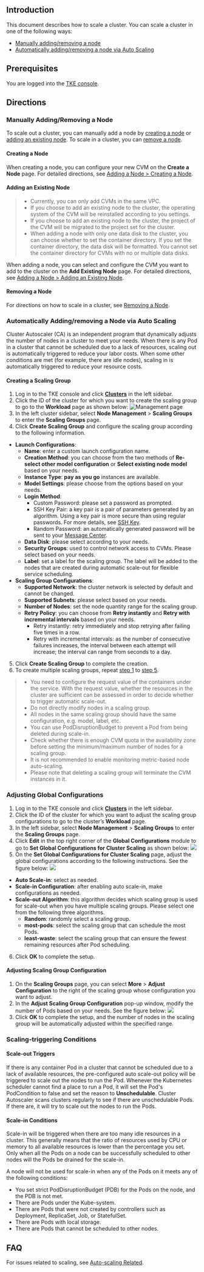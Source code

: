 ## Introduction
This document describes how to scale a cluster. You can scale a cluster in one of the following ways:

- [Manually adding/removing a node](#ManuallyAddAndRemove)
- [Automatically adding/removing a node via Auto Scaling](#AutomaticAddAndRemove)

## Prerequisites

You are logged into the [TKE console](https://console.cloud.tencent.com/tke2).

## Directions

<span id="ManuallyAddAndRemove"></span>
### Manually Adding/Removing a Node
To scale out a cluster, you can manually add a node by [creating a node](#create) or [adding an existing node](#add). To scale in a cluster, you can [remove a node](#delete).

#### <span id="create"></sapn>Creating a Node
When creating a node, you can configure your new CVM on the **Create a Node** page.
For detailed directions, see [Adding a Node > Creating a Node](https://intl.cloud.tencent.com/document/product/457/30652).


#### <span id="add"></sapn>Adding an Existing Node
>
>- Currently, you can only add CVMs in the same VPC.
>- If you choose to add an existing node to the cluster, the operating system of the CVM will be reinstalled according to you settings.
>- If you choose to add an existing node to the cluster, the project of the CVM will be migrated to the project set for the cluster.
>- When adding a node with only one data disk to the cluster, you can choose whether to set the container directory. If you set the container directory, the data disk will be formatted.
> You cannot set the container directory for CVMs with no or multiple data disks.
>
When adding a node, you can select and configure the CVM you want to add to the cluster on the **Add Existing Node** page.
For detailed directions, see [Adding a Node > Adding an Existing Node](https://intl.cloud.tencent.com/document/product/457/30652).

#### <span id="delete"></sapn>Removing a Node
For directions on how to scale in a cluster, see [Removing a Node](https://intl.cloud.tencent.com/document/product/457/30653).


### <span id="AutomaticAddAndRemove"></span>Automatically Adding/removing a Node via Auto Scaling
Cluster Autoscaler (CA) is an independent program that dynamically adjusts the number of nodes in a cluster to meet your needs. When there is any Pod in a cluster that cannot be scheduled due to a lack of resources, scaling out is automatically triggered to reduce your labor costs. When some other conditions are met (for example, there are idle nodes), scaling in is automatically triggered to reduce your resource costs.

#### Creating a Scaling Group
1. <span id="step1"></span>Log in to the TKE console and click **[Clusters](https://console.cloud.tencent.com/tke2/cluster?rid=4)** in the left sidebar.
2. Click the ID of the cluster for which you want to create the scaling group to go to the **Workload** page as shown below:
![Management page](https://main.qcloudimg.com/raw/e2bcad6764bd49c84498a55e9c53197e.png)
3. In the left cluster sidebar, select **Node Management** > **Scaling Groups** to enter the **Scaling Groups** page.
4. Click **Create Scaling Group** and configure the scaling group according to the following information.
 - **Launch Configurations**:
    - **Name**: enter a custom launch configuration name.
    - **Creation Method**: you can choose from the two methods of **Re-select other model configuration** or **Select existing node model** based on your needs.
    - **Instance Type**: **pay as you go** instances are available.
    - **Model Settings**: please choose from the options based on your needs.
    - **Login Method**:
       - Custom Password: please set a password as prompted.
       - SSH Key Pair: a key pair is a pair of parameters generated by an algorithm. Using a key pair is more secure than using regular passwords. For more details, see [SSH Key](https://intl.cloud.tencent.com/document/product/213/6092).
      - Random Password: an automatically generated password will be sent to your [Message Center](https://console.cloud.tencent.com/message).
    - **Data Disk**: please select according to your needs.
    - **Security Groups**: used to control network access to CVMs. Please select based on your needs.
    - **Label**: set a label for the scaling group. The label will be added to the nodes that are created during automatic scale-out for flexible service scheduling.
 - **Scaling Group Configurations**:
    - **Supported Network**: the cluster network is selected by default and cannot be changed.
    - **Supported Subnets**: please select based on your needs.
    - **Number of Nodes**: set the node quantity range for the scaling group.
    - **Retry Policy**: you can choose from **Retry instantly** and **Retry with incremental intervals** based on your needs.
       - Retry instantly: retry immediately and stop retrying after failing five times in a row. 
       - Retry with incremental intervals: as the number of consecutive failures increases, the interval between each attempt will increase; the interval can range from seconds to a day.
5. <span id="step5"></span>Click **Create Scaling Group** to complete the creation.
6. To create multiple scaling groups, repeat [step 1](#step1) to [step 5](#step5).

>
> - You need to configure the request value of the containers under the service. With the request value, whether the resources in the cluster are sufficient can be assessed in order to decide whether to trigger automatic scale-out.
> - Do not directly modify nodes in a scaling group.
> - All nodes in the same scaling group should have the same configuration, e.g. model, label, etc.
> - You can use PodDisruptionBudget to prevent a Pod from being deleted during scale-in.
> - Check whether there is enough CVM quota in the availability zone before setting the minimum/maximum number of nodes for a scaling group.
>- It is not recommended to enable monitoring metric-based node auto-scaling.
>- Please note that deleting a scaling group will terminate the CVM instances in it.




### Adjusting Global Configurations
1. Log in to the TKE console and click **[Clusters](https://console.cloud.tencent.com/tke2/cluster?rid=4)** in the left sidebar.
2. Click the ID of the cluster for which you want to adjust the scaling group configurations to go to the cluster’s **Workload** page.
3. In the left sidebar, select **Node Management** > **Scaling Groups** to enter the **Scaling Groups** page.
4. Click **Edit** in the top right corner of the **Global Configurations** module to go to **Set Global Configurations for Cluster Scaling** as shown below:
![](https://main.qcloudimg.com/raw/410ab4e705a961c2d5220478d3fc4d39.png)
5. On the **Set Global Configurations for Cluster Scaling** page, adjust the global configurations according to the following instructions. See the figure below: 
![](https://main.qcloudimg.com/raw/fa01f9cf9c649ee41413d20cdd3f9a72.png)
 - **Auto Scale-in**: select as needed.
 - **Scale-in Configuration**: after enabling auto scale-in, make configurations as needed.
 - **Scale-out Algorithm**: this algorithm decides which scaling group is used for scale-out when you have  multiple scaling groups. Please select one from the following three algorithms.
    - **Random**: randomly select a scaling group.
    - **most-pods**: select the scaling group that can schedule the most Pods.
    - **least-waste**: select the scaling group that can ensure the fewest remaining resources after Pod scheduling.
6. Click **OK** to complete the setup.

#### Adjusting Scaling Group Configuration
1. On the **Scaling Groups** page, you can select **More** > **Adjust Configuration** to the right of the scaling group whose configuration you want to adjust.
2. In the **Adjust Scaling Group Configuration** pop-up window, modify the number of Pods based on your needs. See the figure below:
![](https://main.qcloudimg.com/raw/2f74410ed45a42b12183eaa1cce1cada.png)
3. Click **OK** to complete the setup, and the number of nodes in the scaling group will be automatically adjusted within the specified range.


### Scaling-triggering Conditions
#### Scale-out Triggers
If there is any container Pod in a cluster that cannot be scheduled due to a lack of available resources, the pre-configured auto scale-out policy will be triggered to scale out the nodes to run the Pod.
Whenever the Kubernetes scheduler cannot find a place to run a Pod, it will set the Pod's PodCondition to false and set the reason to **Unschedulable**. Cluster Autoscaler scans clusters regularly to see if there are unschedulable Pods. If there are, it will try to scale out the nodes to run the Pods.

#### Scale-in Conditions
Scale-in will be triggered when there are too many idle resources in a cluster. This generally means that the ratio of resources used by CPU or memory to all available resources is lower than the percentage you set. Only when all the Pods on a node can be successfully scheduled to other nodes will the Pods be drained for the scale-in.

A node will not be used for scale-in when any of the Pods on it meets any of the following conditions:
- You set strict PodDisruptionBudget (PDB) for the Pods on the node, and the PDB is not met.
- There are Pods under the Kube-system.
- There are Pods that were not created by controllers such as Deployment, ReplicaSet, Job, or StatefulSet.
- There are Pods with local storage.
- There are Pods that cannot be scheduled to other nodes.

## FAQ

For issues related to scaling, see [Auto-scaling Related](https://intl.cloud.tencent.com/document/product/457/31425).
